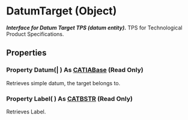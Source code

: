 # DatumTarget (Object)

**_Interface for Datum Target TPS (datum entity)._**
TPS for Technological Product Specifications.

## Properties

### Property **Datum**(| ) As [CATIABase](../System/interface_AnyObject_17321.md) (Read Only)

   Retrieves simple datum, the target belongs to.  
### Property **Label**( ) As [CATBSTR](../System/typedef_CATBSTR_8129.md) (Read Only)

   Retrieves Label.
